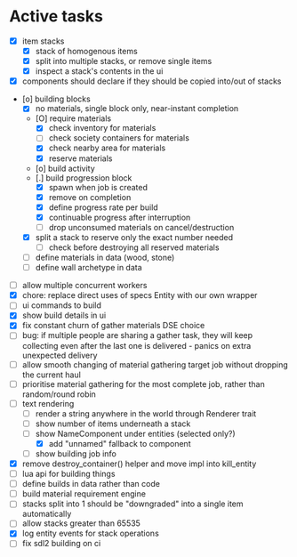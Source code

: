 # Active tasks

* [X] item stacks
	* [X] stack of homogenous items
	* [X] split into multiple stacks, or remove single items
	* [X] inspect a stack's contents in the ui
* [X] components should declare if they should be copied into/out of stacks
* [o] building blocks
	* [X] no materials, single block only, near-instant completion
	* [O] require materials
		* [X] check inventory for materials
		* [ ] check society containers for materials
		* [X] check nearby area for materials
		* [X] reserve materials
	* [o] build activity
	* [.] build progression block
		* [X] spawn when job is created
		* [X] remove on completion
		* [X] define progress rate per build
		* [X] continuable progress after interruption
		* [ ] drop unconsumed materials on cancel/destruction
	* [X] split a stack to reserve only the exact number needed
		* [ ] check before destroying all reserved materials
	* [ ] define materials in data (wood, stone)
	* [ ] define wall archetype in data
* [ ] allow multiple concurrent workers
* [X] chore: replace direct uses of specs Entity with our own wrapper
* [ ] ui commands to build
* [X] show build details in ui
* [X] fix constant churn of gather materials DSE choice
* [ ] bug: if multiple people are sharing a gather task, they will keep collecting even after the last one is delivered - panics on extra unexpected delivery
* [ ] allow smooth changing of material gathering target job without dropping the current haul
* [ ] prioritise material gathering for the most complete job, rather than random/round robin
* [ ] text rendering
	* [ ] render a string anywhere in the world through Renderer trait
	* [ ] show number of items underneath a stack
	* [ ] show NameComponent under entities (selected only?)
		* [X] add "unnamed" fallback to component
	* [ ] show building job info
* [X] remove destroy_container() helper and move impl into kill_entity
* [ ] lua api for building things
* [ ] define builds in data rather than code
* [ ] build material requirement engine
* [ ] stacks split into 1 should be "downgraded" into a single item automatically
* [ ] allow stacks greater than 65535
* [X] log entity events for stack operations
* [ ] fix sdl2 building on ci
